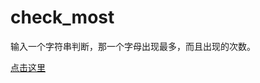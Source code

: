 # check_most  
  
输入一个字符串判断，那一个字母出现最多，而且出现的次数。  
  
[点击这里](http://xianbai.me/learn-md/article/about/helloworld.html)  

